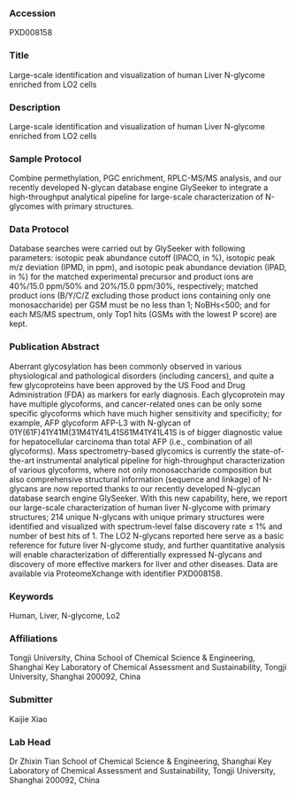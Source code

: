 ### Accession
PXD008158

### Title
Large-scale identification and visualization of human Liver N-glycome enriched from LO2 cells

### Description
Large-scale identification and visualization of human Liver N-glycome enriched from LO2 cells

### Sample Protocol
Combine permethylation, PGC enrichment, RPLC-MS/MS analysis, and our recently developed N-glycan database engine GlySeeker to integrate a high-throughput analytical pipeline for large-scale characterization of N-glycomes with primary structures.

### Data Protocol
Database searches were carried out by GlySeeker with following parameters: isotopic peak abundance cutoff (IPACO, in %), isotopic peak m/z deviation (IPMD, in ppm), and isotopic peak abundance deviation (IPAD, in %) for the matched experimental precursor and product ions are 40%/15.0 ppm/50% and 20%/15.0 ppm/30%, respectively; matched product ions (B/Y/C/Z excluding those product ions containing only one monosaccharide) per GSM must be no less than 1; NoBHs<500; and for each MS/MS spectrum, only Top1 hits (GSMs with the lowest P score) are kept.

### Publication Abstract
Aberrant glycosylation has been commonly observed in various physiological and pathological disorders (including cancers), and quite a few glycoproteins have been approved by the US Food and Drug Administration (FDA) as markers for early diagnosis. Each glycoprotein may have multiple glycoforms, and cancer-related ones can be only some specific glycoforms which have much higher sensitivity and specificity; for example, AFP glycoform AFP-L3 with N-glycan of 01Y(61F)41Y41M(31M41Y41L41S61M41Y41L41S is of bigger diagnostic value for hepatocellular carcinoma than total AFP (i.e., combination of all glycoforms). Mass spectrometry-based glycomics is currently the state-of-the-art instrumental analytical pipeline for high-throughput characterization of various glycoforms, where not only monosaccharide composition but also comprehensive structural information (sequence and linkage) of N-glycans are now reported thanks to our recently developed N-glycan database search engine GlySeeker. With this new capability, here, we report our large-scale characterization of human liver N-glycome with primary structures; 214 unique N-glycans with unique primary structures were identified and visualized with spectrum-level false discovery rate &#x2264;&#xa0;1% and number of best hits of 1. The LO2 N-glycans reported here serve as a basic reference for future liver N-glycome study, and further quantitative analysis will enable characterization of differentially expressed N-glycans and discovery of more effective markers for liver and other diseases. Data are available via ProteomeXchange with identifier PXD008158.

### Keywords
Human, Liver, N-glycome, Lo2

### Affiliations
Tongji University, China
School of Chemical Science & Engineering, Shanghai Key Laboratory of Chemical Assessment and Sustainability, Tongji University, Shanghai 200092, China

### Submitter
Kaijie Xiao

### Lab Head
Dr Zhixin Tian
School of Chemical Science & Engineering, Shanghai Key Laboratory of Chemical Assessment and Sustainability, Tongji University, Shanghai 200092, China



